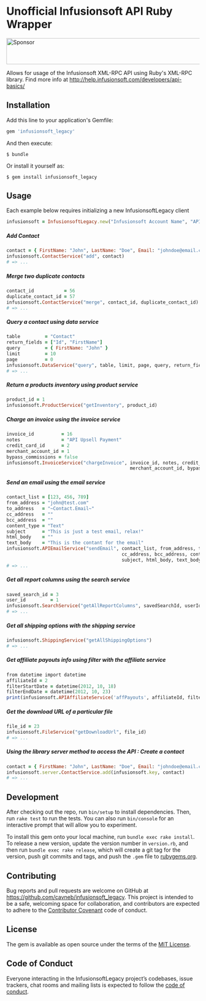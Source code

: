 # Unofficial Infusionsoft API Ruby Wrapper

<a href="https://app.codesponsor.io/link/PKGFLnhDiFvsUA5P4kAXfiPs/kentcdodds/cross-env" rel="nofollow" target="_blank"><img src="https://app.codesponsor.io/embed/PKGFLnhDiFvsUA5P4kAXfiPs/kentcdodds/cross-env.svg" style="width: 888px; height: 68px;" alt="Sponsor" /></a>

Allows for usage of the Infusionsoft XML-RPC API using Ruby's XML-RPC library. Find more info at http://help.infusionsoft.com/developers/api-basics/

## Installation

Add this line to your application's Gemfile:

```ruby
gem 'infusionsoft_legacy'
```

And then execute:

    $ bundle

Or install it yourself as:

    $ gem install infusionsoft_legacy

## Usage

Each example below requires initializing a new InfusionsoftLegacy client

```ruby
infusionsoft = InfusionsoftLegacy.new("Infusionsoft Account Name", "API Key Goes Here")
```

##### Add Contact

```ruby
contact = { FirstName: "John", LastName: "Doe", Email: "johndoe@email.com" }
infusionsoft.ContactService("add", contact)
# => ...
```

##### Merge two duplicate contacts

```ruby
contact_id           = 56
duplicate_contact_id = 57
infusionsoft.ContactService("merge", contact_id, duplicate_contact_id)
# => ...
```

##### Query a contact using data service

```ruby
table         = "Contact"
return_fields = ["Id", "FirstName"]
query         = { FirstName: "John" }
limit         = 10
page          = 0
infusionsoft.DataService("query", table, limit, page, query, return_fields)
# => ...
```

##### Return a products inventory using product service

```ruby
product_id = 1
infusionsoft.ProductService("getInventory", product_id)
```

##### Charge an invoice using the invoice service

```ruby
invoice_id          = 16
notes               = "API Upsell Payment"
credit_card_id      = 2
merchant_account_id = 1
bypass_commissions = false
infusionsoft.InvoiceService("chargeInvoice", invoice_id, notes, credit_card_id,
                                             merchant_account_id, bypass_commissions)
```

##### Send an email using the email service

```ruby
contact_list = [123, 456, 789]
from_address = "john@test.com"
to_address   = "~Contact.Email~"
cc_address   = ""
bcc_address  = ""
content_type = "Text"
subject      = "This is just a test email, relax!"
html_body    = ""
text_body    = "This is the contant for the email"
infusionsoft.APIEmailService("sendEmail", contact_list, from_address, to_address,
                                          cc_address, bcc_address, content_type,
                                          subject, html_body, text_body)
# => ...
```

##### Get all report columns using the search service

```ruby
saved_search_id = 3
user_id         = 1
infusionsoft.SearchService("getAllReportColumns", savedSearchId, userId)
# => ...
```

##### Get all shipping options with the shipping service

```ruby
infusionsoft.ShippingService("getAllShippingOptions")
# => ...
```

##### Get affiliate payouts info using filter with the affiliate service

```ruby
from datetime import datetime
affiliateId = 2
filterStartDate = datetime(2012, 10, 18)
filterEndDate = datetime(2012, 10, 23)
print(infusionsoft.APIAffiliateService('affPayouts', affiliateId, filterStartDate, filterEndDate))
```

##### Get the download URL of a particular file

```ruby
file_id = 23
infusionsoft.FileService("getDownloadUrl", file_id)
# => ...
```

##### Using the library server method to access the API : Create a contact

```ruby
contact = { FirstName: "John", LastName: "Doe", Email: "johndoe@email.com" }
infusionsoft.server.ContactService.add(infusionsoft.key, contact)
# => ...
```

## Development

After checking out the repo, run `bin/setup` to install dependencies. Then, run `rake test` to run the tests. You can also run `bin/console` for an interactive prompt that will allow you to experiment.

To install this gem onto your local machine, run `bundle exec rake install`. To release a new version, update the version number in `version.rb`, and then run `bundle exec rake release`, which will create a git tag for the version, push git commits and tags, and push the `.gem` file to [rubygems.org](https://rubygems.org).

## Contributing

Bug reports and pull requests are welcome on GitHub at https://github.com/cavneb/infusionsoft_legacy. This project is intended to be a safe, welcoming space for collaboration, and contributors are expected to adhere to the [Contributor Covenant](http://contributor-covenant.org) code of conduct.

## License

The gem is available as open source under the terms of the [MIT License](http://opensource.org/licenses/MIT).

## Code of Conduct

Everyone interacting in the InfusionsoftLegacy project’s codebases, issue trackers, chat rooms and mailing lists is expected to follow the [code of conduct](https://github.com/cavneb/infusionsoft_legacy/blob/master/CODE_OF_CONDUCT.md).
